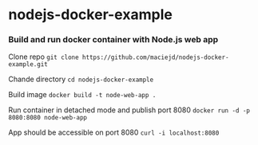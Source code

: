 # nodejs-docker-example
### Build and run docker container with Node.js web app

Clone repo `git clone https://github.com/maciejd/nodejs-docker-example.git`

Chande directory `cd nodejs-docker-example`

Build image `docker build -t node-web-app .` 
  
Run container in detached mode and publish port 8080 `docker run -d -p 8080:8080 node-web-app`
  
App should be accessible on port 8080 `curl -i localhost:8080`
